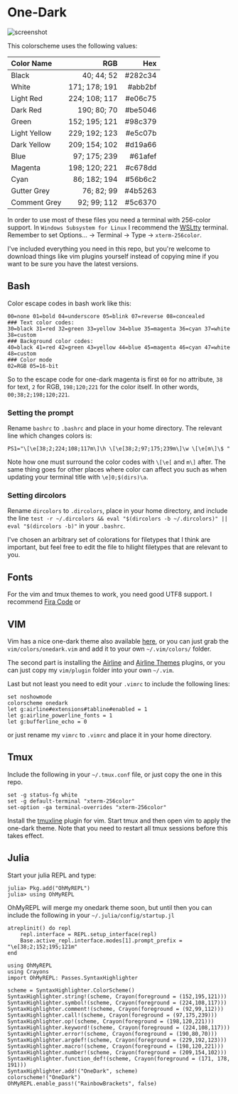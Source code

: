 # One-Dark
![screenshot](https://github.com/r3tex/one-dark/raw/master/screenshot.jpg)


This colorscheme uses the following values:

|Color Name|RGB|Hex|
| :--- | ---: | ---: |
| Black        | 40; 44; 52    | #282c34 |
| White        | 171; 178; 191 | #abb2bf |
| Light Red    | 224; 108; 117 | #e06c75 |
| Dark Red     | 190; 80; 70   | #be5046 |
| Green        | 152; 195; 121 | #98c379 |
| Light Yellow | 229; 192; 123 | #e5c07b |
| Dark Yellow  | 209; 154; 102 | #d19a66 |
| Blue         | 97; 175; 239  | #61afef |
| Magenta      | 198; 120; 221 | #c678dd |
| Cyan         | 86; 182; 194  | #56b6c2 |
| Gutter Grey  | 76; 82; 99    | #4b5263 |
| Comment Grey | 92; 99; 112   | #5c6370 |

In order to use most of these files you need a terminal with 256-color support. In `Windows Subsystem for Linux` I recommend the [WSLtty](https://github.com/mintty/wsltty) terminal. Remember to set Options... -> Terminal -> Type -> `xterm-256color`.

I've included everything you need in this repo, but you're welcome to download things like vim plugins yourself instead of copying mine if you want to be sure you have the latest versions.

## Bash
Color escape codes in bash work like this:
```### Attribute codes:
00=none 01=bold 04=underscore 05=blink 07=reverse 08=concealed
### Text color codes:
30=black 31=red 32=green 33=yellow 34=blue 35=magenta 36=cyan 37=white 38=custom
### Background color codes:
40=black 41=red 42=green 43=yellow 44=blue 45=magenta 46=cyan 47=white 48=custom
### Color mode
02=RGB 05=16-bit
```
So to the escape code for one-dark magenta is first `00` for no attribute, `38` for text, `2` for RGB, `198;120;221` for the color itself. In other words, `00;38;2;198;120;221`.

### Setting the prompt

Rename `bashrc` to `.bashrc` and place in your home directory. The relevant line which changes colors is:

```PS1="\[\e[38;2;224;108;117m\]\h \[\e[38;2;97;175;239m\]\w \[\e[m\]\$ "```

Note how one must surround the color codes with `\[\e[` and `m\]` after. The same thing goes for other places where color can affect you such as when updating your terminal title with `\e]0;$(dirs)\a`.

### Setting dircolors

Rename `dircolors` to `.dircolors`, place in your home directory, and include the line `test -r ~/.dircolors && eval "$(dircolors -b ~/.dircolors)" || eval "$(dircolors -b)"` in your `.bashrc`.

I've chosen an arbitrary set of colorations for filetypes that I think are important, but feel free to edit the file to hilight filetypes that are relevant to you.

## Fonts
For the vim and tmux themes to work, you need good UTF8 support. I recommend [Fira Code](https://github.com/tonsky/FiraCode) or 

## VIM
Vim has a nice one-dark theme also available [here](https://github.com/joshdick/onedark.vim), or you can just grab the `vim/colors/onedark.vim` and add it to your own `~/.vim/colors/` folder.

The second part is installing the [Airline](https://github.com/vim-airline/vim-airline) and [Airline Themes](https://github.com/vim-airline/vim-airline-themes) plugins, or you can just copy my `vim/plugin` folder into your own `~/.vim`.

Last but not least you need to edit your `.vimrc` to include the following lines:
```set background=dark
set noshowmode
colorscheme onedark
let g:airline#extensions#tabline#enabled = 1
let g:airline_powerline_fonts = 1
let g:bufferline_echo = 0
```
or just rename my `vimrc` to `.vimrc` and place it in your home directory.

## Tmux
Include the following in your `~/.tmux.conf` file, or just copy the one in this repo.
```set -g status-bg black
set -g status-fg white
set -g default-terminal "xterm-256color"
set-option -ga terminal-overrides "xterm-256color"
```
Install the [tmuxline](https://github.com/edkolev/tmuxline.vim) plugin for vim. Start tmux and then open vim to apply the one-dark theme. Note that you need to restart all tmux sessions before this takes effect.

## Julia
Start your julia REPL and type:
```julia> using Pkg
julia> Pkg.add("OhMyREPL")
julia> using OhMyREPL
```
OhMyREPL will merge my onedark theme soon, but until then you can include the following in your `~/.julia/config/startup.jl`
```using REPL
atreplinit() do repl
    repl.interface = REPL.setup_interface(repl)
    Base.active_repl.interface.modes[1].prompt_prefix = "\e[38;2;152;195;121m"
end

using OhMyREPL
using Crayons
import OhMyREPL: Passes.SyntaxHighlighter

scheme = SyntaxHighlighter.ColorScheme()
SyntaxHighlighter.string!(scheme, Crayon(foreground = (152,195,121)))
SyntaxHighlighter.symbol!(scheme, Crayon(foreground = (224,108,117)))
SyntaxHighlighter.comment!(scheme, Crayon(foreground = (92,99,112)))
SyntaxHighlighter.call!(scheme, Crayon(foreground = (97,175,239)))
SyntaxHighlighter.op!(scheme, Crayon(foreground = (198,120,221)))
SyntaxHighlighter.keyword!(scheme, Crayon(foreground = (224,108,117)))
SyntaxHighlighter.error!(scheme, Crayon(foreground = (190,80,70)))
SyntaxHighlighter.argdef!(scheme, Crayon(foreground = (229,192,123)))
SyntaxHighlighter.macro!(scheme, Crayon(foreground = (198,120,221)))
SyntaxHighlighter.number!(scheme, Crayon(foreground = (209,154,102)))
SyntaxHighlighter.function_def!(scheme, Crayon(foreground = (171, 178, 191)))
SyntaxHighlighter.add!("OneDark", scheme)
colorscheme!("OneDark")
OhMyREPL.enable_pass!("RainbowBrackets", false)
```
